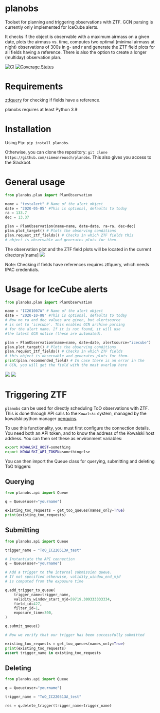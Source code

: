 # planobs
Toolset for planning and triggering observations with ZTF. GCN parsing is currently only implemented for IceCube alerts.

It checks if the object is observable with a maximum airmass on a given date, plots the airmass vs. time, computes two optimal (minimal airmass at night) observations of 300s in g- and r and generate the ZTF field plots for all fields having a reference. There is also the option to create a longer (multiday) observation plan.

[![CI](https://github.com/simeonreusch/planobs/actions/workflows/continous_integration.yml/badge.svg)](https://github.com/simeonreusch/planobs/actions/workflows/continous_integration.yml)
[![Coverage Status](https://coveralls.io/repos/github/simeonreusch/planobs/badge.svg?branch=main)](https://coveralls.io/github/simeonreusch/planobs?branch=main)

# Requirements
[ztfquery](https://github.com/mickaelrigault/ztfquery) for checking if fields have a reference.

planobs requires at least Python 3.9

# Installation
Using Pip: ```pip install planobs```.

Otherwise, you can clone the repository: ```git clone https://github.com/simeonreusch/planobs```. This also gives you access to the Slackbot.

# General usage
```python
from planobs.plan import PlanObservation

name = "testalert" # Name of the alert object
date = "2020-05-05" #This is optional, defaults to today
ra = 133.7
dec = 13.37

plan = PlanObservation(name=name, date=date, ra=ra, dec=dec)
plan.plot_target() # Plots the observing conditions
plan.request_ztf_fields() # Checks in which ZTF fields this 
# object is observable and generates plots for them.
```
The observation plot and the ZTF field plots will be located in the current directory/[name]
![](examples/figures/observation_plot_generic.png)

Note: Checking if fields have references requires ztfquery, which needs IPAC credentials.

# Usage for IceCube alerts
```python
from planobs.plan import PlanObservation

name = "IC201007A" # Name of the alert object
date = "2020-10-08" #This is optional, defaults to today
# Now no ra and dec values are given, but alertsource 
# is set to 'icecube'. This enables GCN archive parsing 
# for the alert name. If it is not found, it will use 
#the latest GCN notice (these are automated).

plan = PlanObservation(name=name, date=date, alertsource="icecube")
plan.plot_target() # Plots the observing conditions
plan.request_ztf_fields() # Checks in which ZTF fields 
# this object is observable and generates plots for them.
print(plan.recommended_field) # In case there is an error in the
# GCN, you will get the field with the most overlap here
```
![](examples/figures/observation_plot_icecube.png)
![](examples/figures/grid_icecube.png)

# Triggering ZTF

`planobs` can be used for directly scheduling ToO observations with ZTF. 
This is done through API calls to the `Kowalski` system, managed by the kowalski python manager [penquins](https://github.com/dmitryduev/penquins).

To use this functionality, you must first configure the connection details. You need both an API token, and to know the address of the Kowalski host address. You can then set these as environment variables:

```bash
export KOWALSKI_HOST=something
export KOWALSKI_API_TOKEN=somethingelse
```

You can then import the Queue class for querying, submitting and deleting ToO triggers:

## Querying

```python
from planobs.api import Queue

q = Queue(user="yourname")

existing_too_requests = get_too_queues(names_only=True)
print(existing_too_requests)
```

## Submitting

```python
from planobs.api import Queue

trigger_name = "ToO_IC220513A_test"

# Instantiate the API connection
q = Queue(user="yourname")

# Add a trigger to the internal submission queue.
# If not specified otherwise, validity_window_end_mjd
# is computed from the exposure time

q.add_trigger_to_queue(
    trigger_name=trigger_name,
    validity_window_start_mjd=59719.309333333334,
    field_id=427,
    filter_id=1,
    exposure_time=300,
)

q.submit_queue()

# Now we verify that our trigger has been successfully submitted

existing_too_requests = get_too_queues(names_only=True)
print(existing_too_requests)
assert trigger_name in existing_too_requests
```

## Deleting
```python
from planobs.api import Queue

q = Queue(user="yourname")

trigger_name = "ToO_IC220513A_test"

res = q.delete_trigger(trigger_name=trigger_name)
```

